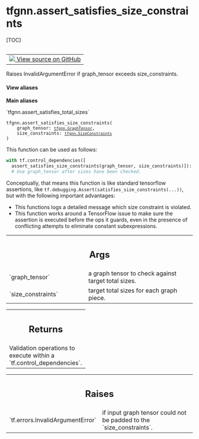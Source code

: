 # tfgnn.assert_satisfies_size_constraints

[TOC]

<!-- Insert buttons and diff -->

<table class="tfo-notebook-buttons tfo-api nocontent" align="left">
<td>
  <a target="_blank" href="https://github.com/tensorflow/gnn/tree/master/tensorflow_gnn/graph/padding_ops.py#L196-L236">
    <img src="https://www.tensorflow.org/images/GitHub-Mark-32px.png" />
    View source on GitHub
  </a>
</td>
</table>



Raises InvalidArgumentError if graph_tensor exceeds size_constraints.

<section class="expandable">
  <h4 class="showalways">View aliases</h4>
  <p>
<b>Main aliases</b>
<p>`tfgnn.assert_satisfies_total_sizes`</p>
</p>
</section>

<pre class="devsite-click-to-copy prettyprint lang-py tfo-signature-link">
<code>tfgnn.assert_satisfies_size_constraints(
    graph_tensor: <a href="../tfgnn/GraphTensor.md"><code>tfgnn.GraphTensor</code></a>,
    size_constraints: <a href="../tfgnn/SizeConstraints.md"><code>tfgnn.SizeConstraints</code></a>
)
</code></pre>



<!-- Placeholder for "Used in" -->

This function can be used as follows:

```python
with tf.control_dependencies([
  assert_satisfies_size_constraints(graph_tensor, size_constraints)]):
  # Use graph_tensor after sizes have been checked.
```

Conceptually, that means this function is like standard tensorflow assertions,
like `tf.debugging.Assert(satisfies_size_constraints(...))`, but with the
following important advantages:

- This functions logs a detailed message which size constraint is violated.
- This function works around a TensorFlow issue to make sure the assertion is
  executed before the ops it guards, even in the presence of conflicting
  attempts to eliminate constant subexpressions.

<!-- Tabular view -->
 <table class="responsive fixed orange">
<colgroup><col width="214px"><col></colgroup>
<tr><th colspan="2"><h2 class="add-link">Args</h2></th></tr>

<tr>
<td>
`graph_tensor`
</td>
<td>
a graph tensor to check against target total sizes.
</td>
</tr><tr>
<td>
`size_constraints`
</td>
<td>
target total sizes for each graph piece.
</td>
</tr>
</table>



<!-- Tabular view -->
 <table class="responsive fixed orange">
<colgroup><col width="214px"><col></colgroup>
<tr><th colspan="2"><h2 class="add-link">Returns</h2></th></tr>
<tr class="alt">
<td colspan="2">
Validation operations to execute within a `tf.control_dependencies`.
</td>
</tr>

</table>



<!-- Tabular view -->
 <table class="responsive fixed orange">
<colgroup><col width="214px"><col></colgroup>
<tr><th colspan="2"><h2 class="add-link">Raises</h2></th></tr>

<tr>
<td>
`tf.errors.InvalidArgumentError`
</td>
<td>
if input graph tensor could not be padded to
the `size_constraints`.
</td>
</tr>
</table>

